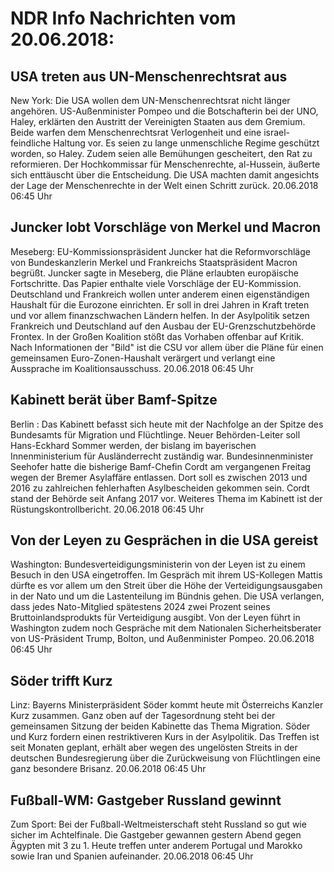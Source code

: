 # NDR Info Nachrichten vom 20.06.2018:


## USA treten aus UN-Menschenrechtsrat aus
New York: Die USA wollen dem UN-Menschenrechtsrat nicht länger angehören. US-Außenminister Pompeo und die Botschafterin bei der UNO, Haley, erklärten den Austritt der Vereinigten Staaten aus dem Gremium. Beide warfen dem Menschenrechtsrat Verlogenheit und eine israel-feindliche Haltung vor. Es seien zu lange unmenschliche Regime geschützt worden, so Haley. Zudem seien alle Bemühungen gescheitert, den Rat zu reformieren. Der Hochkommissar für Menschenrechte, al-Hussein, äußerte sich enttäuscht über die Entscheidung. Die USA machten damit angesichts der Lage der Menschenrechte in der Welt einen Schritt zurück. 20.06.2018 06:45 Uhr 

## Juncker lobt Vorschläge von Merkel und Macron
Meseberg: EU-Kommissionspräsident Juncker hat die Reformvorschläge von Bundeskanzlerin Merkel und Frankreichs Staatspräsident Macron begrüßt. Juncker sagte in Meseberg, die Pläne erlaubten europäische Fortschritte. Das Papier enthalte viele Vorschläge der EU-Kommission. Deutschland und Frankreich wollen unter anderem einen eigenständigen Haushalt für die Eurozone einrichten. Er soll in drei Jahren in Kraft treten und vor allem finanzschwachen Ländern helfen. In der Asylpolitik setzen Frankreich und Deutschland auf den Ausbau der EU-Grenzschutzbehörde Frontex. In der Großen Koalition stößt das Vorhaben offenbar auf Kritik. Nach Informationen der "Bild" ist die CSU vor allem über die Pläne für einen gemeinsamen Euro-Zonen-Haushalt verärgert und verlangt eine Aussprache im Koalitionsausschuss. 20.06.2018 06:45 Uhr 

## Kabinett berät über Bamf-Spitze
Berlin : Das Kabinett befasst sich heute mit der Nachfolge an der Spitze des Bundesamts für Migration und Flüchtlinge. Neuer Behörden-Leiter soll Hans-Eckhard Sommer werden, der bislang im bayerischen Innenministerium für Ausländerrecht zuständig war. Bundesinnenminister Seehofer hatte die bisherige Bamf-Chefin Cordt am vergangenen Freitag wegen der Bremer Asylaffäre entlassen. Dort soll es zwischen 2013 und 2016 zu zahlreichen fehlerhaften Asylbescheiden gekommen sein. Cordt stand der Behörde seit Anfang 2017 vor. Weiteres Thema im Kabinett ist der Rüstungskontrollbericht. 20.06.2018 06:45 Uhr 

## Von der Leyen zu Gesprächen in die USA gereist
Washington: Bundesverteidigungsministerin von der Leyen ist zu einem Besuch in den USA eingetroffen. Im Gespräch mit ihrem US-Kollegen Mattis dürfte es vor allem um den Streit über die Höhe der Verteidigungsausgaben in der Nato und um die Lastenteilung im Bündnis gehen. Die USA verlangen, dass jedes Nato-Mitglied spätestens 2024 zwei Prozent seines Bruttoinlandsprodukts für Verteidigung ausgibt. Von der Leyen führt in Washington zudem noch Gespräche mit dem Nationalen Sicherheitsberater von US-Präsident Trump, Bolton, und Außenminister Pompeo. 20.06.2018 06:45 Uhr 

## Söder trifft Kurz
Linz:      	Bayerns Ministerpräsident Söder kommt heute mit Österreichs Kanzler Kurz zusammen. Ganz oben auf der Tagesordnung steht bei der gemeinsamen Sitzung der beiden Kabinette das Thema Migration. Söder und Kurz fordern einen restriktiveren Kurs in der Asylpolitik. Das Treffen ist seit Monaten geplant, erhält aber wegen des ungelösten Streits in der deutschen Bundesregierung über die Zurückweisung von Flüchtlingen eine ganz besondere Brisanz. 20.06.2018 06:45 Uhr 

## Fußball-WM: Gastgeber Russland gewinnt
Zum Sport: Bei der Fußball-Weltmeisterschaft steht Russland so gut wie sicher im Achtelfinale. Die Gastgeber gewannen gestern Abend gegen Ägypten mit 3 zu 1. Heute treffen unter anderem Portugal und Marokko sowie Iran und Spanien aufeinander. 20.06.2018 06:45 Uhr 
